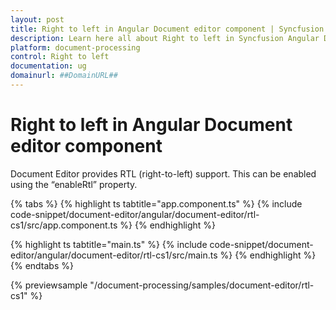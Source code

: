 ```yaml
---
layout: post
title: Right to left in Angular Document editor component | Syncfusion
description: Learn here all about Right to left in Syncfusion Angular Document editor component of Syncfusion Essential JS 2 and more.
platform: document-processing
control: Right to left 
documentation: ug
domainurl: ##DomainURL##
---
```


# Right to left in Angular Document editor component

Document Editor provides RTL (right-to-left) support. This can be enabled using the “enableRtl” property.

{% tabs %}
{% highlight ts tabtitle="app.component.ts" %}
{% include code-snippet/document-editor/angular/document-editor/rtl-cs1/src/app.component.ts %}
{% endhighlight %}

{% highlight ts tabtitle="main.ts" %}
{% include code-snippet/document-editor/angular/document-editor/rtl-cs1/src/main.ts %}
{% endhighlight %}
{% endtabs %}
  
{% previewsample "/document-processing/samples/document-editor/rtl-cs1" %}